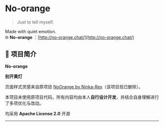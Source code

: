# No-orange

> Just to tell myself.

Made with quiet emotion.  
🌐 **No-orange** ：[http://no-orange.chat/](http://no-orange.chat/)

## 🧡 项目简介

**No-orange** 

**别开黄灯**

页面样式灵感来自原项目 [NoOrange by Ninka-Rex](https://github.com/Ninka-Rex/NoOrange)（该项目现已删除）。

本项目未使用原项目代码，所有内容均由本人**自行设计开发**，并结合自身理解进行了多项优化与改动。

均采用 **Apache License 2.0** 开源

---

